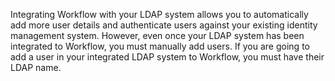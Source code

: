 Integrating Workflow with your LDAP system allows you to automatically
add more user details and authenticate users against your existing
identity management system. However, even once your LDAP system has been
integrated to Workflow, you must manually add users. If you are going to
add a user in your integrated LDAP system to Workflow, you must have
their LDAP name.